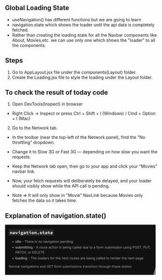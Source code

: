 ## Global Loading State
- useNavigation() has different functions but we are going to learn
- navigation.state which shows the loader until the api data is completely fetched.
- Rather than creating the loading state for all the Navbar components like About, Movies,etc. we can use only one which shows the "loader" to all the components.


## Steps
1. Go to AppLayout.jsx file under the components(Layout) folder.
2. Create the Loading.jsx file to style the loading under the Layout folder.


## To check the result of today code
1. Open DevTools(Inspect) in browser
- Right Click → Inspect or press Ctrl + Shift + I (Windows) / Cmd + Option + I (Mac)

2. Go to the Network tab.
- In the toolbar (near the top-left of the Network panel), find the "No throttling" dropdown.

- Change it to Slow 3G or Fast 3G — depending on how slow you want the requests.


- Keep the Network tab open, then go to your app and click your "Movies" navbar link.

- Now, your fetch requests will deliberately be delayed, and your loader should visibly show while the API call is pending. 

- Note => It will only show in "Movie" NavLink because Movies only fetches the data so it takes time.


## Explanation of navigation.state()
![Alt](./public/1.png)